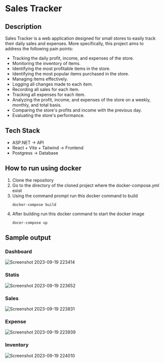 # Sales Tracker

## Description

Sales Tracker is a web application designed for small stores to easily track their daily sales and expenses. More specifically, this project aims to address the following pain points:

- Tracking the daily profit, income, and expenses of the store.
- Monitoring the inventory of items.
- Identifying the most profitable items in the store.
- Identifying the most popular items purchased in the store.
- Managing items effectively.
- Logging all changes made to each item.
- Recording all sales for each item.
- Tracking all expenses for each item.
- Analyzing the profit, income, and expenses of the store on a weekly, monthly, and total basis.
- Comparing the store's profits and income with the previous day.
- Evaluating the store's performance.

## Tech Stack

- ASP.NET -> API
- React + Vite + Tailwind -> Frontend
- Postgress -> Database

## How to run using docker

1. Clone the repository
2. Go to the directory of the cloned project where the docker-compose.yml exist
3. Using the command prompt run this docker command to build
   ```
   docker-compose build
   ```
4. After building run this docker command to start the docker image
   ```
   docer-compose up
   ```

## Sample output
### Dashboard
![Screenshot 2023-09-19 223414](https://github.com/ha-rold1999/Sales_Tracker/assets/64396407/ee130e50-0c40-4371-a27b-9baeae065079)
### Statis
![Screenshot 2023-09-19 223652](https://github.com/ha-rold1999/Sales_Tracker/assets/64396407/7f0e6fbc-5e0d-45b9-b9f5-4fb4c34715be)
### Sales
![Screenshot 2023-09-19 223831](https://github.com/ha-rold1999/Sales_Tracker/assets/64396407/da137f5f-5197-4830-a334-be233de62675)
### Expense
![Screenshot 2023-09-19 223939](https://github.com/ha-rold1999/Sales_Tracker/assets/64396407/93363a55-f0f6-4d7c-8f41-93664b4f44af)
### Inventory
![Screenshot 2023-09-19 224010](https://github.com/ha-rold1999/Sales_Tracker/assets/64396407/55c09797-b76e-4573-9ce7-40a878033d14)



